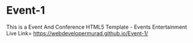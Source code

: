 # Event-1
This is a Event And Conference HTML5 Template - Events Entertainment
Live Link= https://webdevelopermurad.github.io/Event-1/
